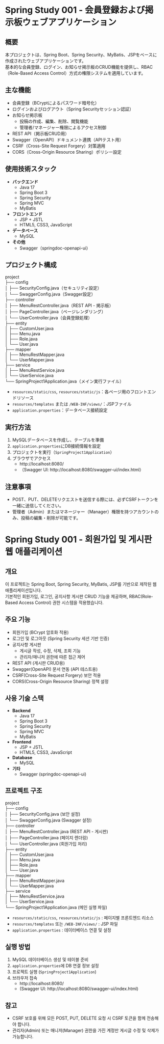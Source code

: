 # Spring Study 001 - 会員登録および掲示板ウェブアプリケーション

## 概要
本プロジェクトは、Spring Boot、Spring Security、MyBatis、JSPをベースに作成されたウェブアプリケーションです。  
基本的な会員登録、ログイン、お知らせ掲示板のCRUD機能を提供し、RBAC（Role-Based Access Control）方式の権限システムを適用しています。

## 主な機能
- 会員登録（BCryptによるパスワード暗号化）
- ログインおよびログアウト（Spring Securityセッション認証）
- お知らせ掲示板
  - 投稿の作成、編集、削除、閲覧機能
  - 管理者/マネージャー権限によるアクセス制御
- REST API（掲示板CRUD用）
- Swagger（OpenAPI）ドキュメント連携（APIテスト用）
- CSRF（Cross-Site Request Forgery）対策適用
- CORS（Cross-Origin Resource Sharing）ポリシー設定

## 使用技術スタック
- **バックエンド**
  - Java 17
  - Spring Boot 3
  - Spring Security
  - Spring MVC
  - MyBatis
- **フロントエンド**
  - JSP + JSTL
  - HTML5, CSS3, JavaScript
- **データベース**
  - MySQL
- **その他**
  - Swagger（springdoc-openapi-ui）

## プロジェクト構成
project  
├── config  
│   ├── SecurityConfig.java（セキュリティ設定）  
│   └── SwaggerConfig.java（Swagger設定）  
├── controller  
│   ├── MenuRestController.java（REST API - 掲示板）  
│   ├── PageController.java（ページレンダリング）  
│   └── UserController.java（会員登録処理）  
├── entity  
│   ├── CustomUser.java  
│   ├── Menu.java  
│   ├── Role.java  
│   └── User.java  
├── mapper  
│   ├── MenuRestMapper.java  
│   └── UserMapper.java  
├── service  
│   ├── MenuRestService.java  
│   └── UserService.java  
└── SpringProject1Application.java（メイン実行ファイル）

- `resources/static/css`, `resources/static/js`：各ページ用のフロントエンドリソース
- `resources/templates` または `/WEB-INF/views/`：JSPファイル
- `application.properties`：データベース接続設定

## 実行方法
1. MySQLデータベースを作成し、テーブルを準備
2. `application.properties`にDB接続情報を設定
3. プロジェクトを実行（`SpringProject1Application`）
4. ブラウザでアクセス
   - http://localhost:8080/
   - （Swagger UI: http://localhost:8080/swagger-ui/index.html）

## 注意事項
- POST、PUT、DELETEリクエストを送信する際には、必ずCSRFトークンを一緒に送信してください。
- 管理者（Admin）またはマネージャー（Manager）権限を持つアカウントのみ、投稿の編集・削除が可能です。



# Spring Study 001 - 회원가입 및 게시판 웹 애플리케이션

## 개요
이 프로젝트는 Spring Boot, Spring Security, MyBatis, JSP를 기반으로 제작된 웹 애플리케이션입니다.  
기본적인 회원가입, 로그인, 공지사항 게시판 CRUD 기능을 제공하며, RBAC(Role-Based Access Control) 권한 시스템을 적용했습니다.

## 주요 기능
- 회원가입 (BCrypt 암호화 적용)
- 로그인 및 로그아웃 (Spring Security 세션 기반 인증)
- 공지사항 게시판
  - 게시글 작성, 수정, 삭제, 조회 기능
  - 관리자/매니저 권한에 따른 접근 제어
- REST API (게시판 CRUD용)
- Swagger(OpenAPI) 문서 연동 (API 테스트용)
- CSRF(Cross-Site Request Forgery) 보안 적용
- CORS(Cross-Origin Resource Sharing) 정책 설정

## 사용 기술 스택
- **Backend**
  - Java 17
  - Spring Boot 3
  - Spring Security
  - Spring MVC
  - MyBatis
- **Frontend**
  - JSP + JSTL
  - HTML5, CSS3, JavaScript
- **Database**
  - MySQL
- **기타**
  - Swagger (springdoc-openapi-ui)

## 프로젝트 구조
project<br>
├── config<br>
│ ├── SecurityConfig.java (보안 설정)<br>
│ └── SwaggerConfig.java (Swagger 설정)<br>
├── controller<br>
│ ├── MenuRestController.java (REST API - 게시판)<br>
│ ├── PageController.java (페이지 렌더링)<br>
│ └── UserController.java (회원가입 처리)<br>
├── entity<br>
│ ├── CustomUser.java<br>
│ ├── Menu.java<br>
│ ├── Role.java<br>
│ └── User.java<br>
├── mapper<br>
│ ├── MenuRestMapper.java<br>
│ └── UserMapper.java<br>
├── service<br>
│ ├── MenuRestService.java<br>
│ └── UserService.java<br>
└── SpringProject1Application.java (메인 실행 파일)<br>


- `resources/static/css`, `resources/static/js` : 페이지별 프론트엔드 리소스
- `resources/templates` 또는 `/WEB-INF/views/` : JSP 파일
- `application.properties` : 데이터베이스 연결 및 설정

## 실행 방법
1. MySQL 데이터베이스 생성 및 테이블 준비
2. `application.properties`에 DB 연결 정보 설정
3. 프로젝트 실행 (`SpringProject1Application`)
4. 브라우저 접속
   - http://localhost:8080/
   - (Swagger UI: http://localhost:8080/swagger-ui/index.html)

## 참고
- CSRF 보호를 위해 모든 POST, PUT, DELETE 요청 시 CSRF 토큰을 함께 전송해야 합니다.
- 관리자(Admin) 또는 매니저(Manager) 권한을 가진 계정만 게시글 수정 및 삭제가 가능합니다.

